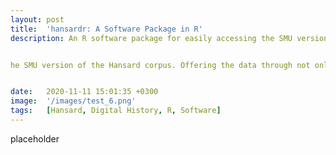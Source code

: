 ```yaml
---
layout: post
title:  'hansardr: A Software Package in R'
description: An R software package for easily accessing the SMU version of the Hansard corpus. Built-in functions integrate 


he SMU version of the Hansard corpus. Offering the data through not only a database archive, but also a software package, makes the data easier to access as it is already integrated into an R environment. 


date:   2020-11-11 15:01:35 +0300
image:  '/images/test_6.png'
tags:   [Hansard, Digital History, R, Software]
---
```


placeholder 